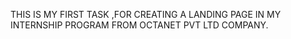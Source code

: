 THIS IS MY FIRST TASK ,FOR CREATING A LANDING PAGE IN MY INTERNSHIP PROGRAM FROM OCTANET PVT LTD COMPANY.
